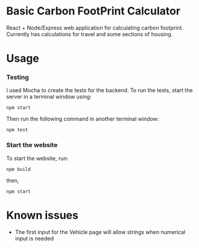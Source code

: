 # Basic Carbon FootPrint Calculator

React + Node/Express web application for calculating carbon footprint. Currently has calculations for travel and some sections of housing.


# Usage

### Testing

I used Mocha to create the tests for the backend. To run the tests, start the server in a terminal window using:

```npm start```

Then run the following command in another terminal window:

```npm test```


### Start the website

To start the website, run: 

```npm build```

then, 

```npm start```


# Known issues

* The first input for the Vehicle page will allow strings when numerical input is needed